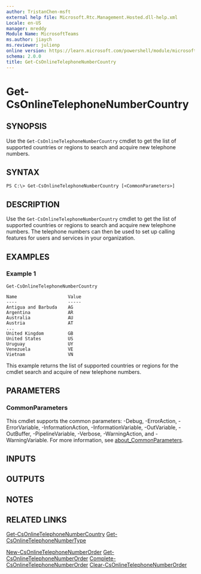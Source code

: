 ```yaml
---
author: TristanChen-msft
external help file: Microsoft.Rtc.Management.Hosted.dll-help.xml
Locale: en-US
manager: mreddy
Module Name: MicrosoftTeams
ms.author: jiaych
ms.reviewer: julienp
online version: https://learn.microsoft.com/powershell/module/microsoftteams/get-csonlinetelephonenumbercountry
schema: 2.0.0
title: Get-CsOnlineTelephoneNumberCountry
---
```


# Get-CsOnlineTelephoneNumberCountry

## SYNOPSIS
Use the `Get-CsOnlineTelephoneNumberCountry` cmdlet to get the list of supported countries or regions to search and acquire new telephone numbers.

## SYNTAX

```
PS C:\> Get-CsOnlineTelephoneNumberCountry [<CommonParameters>]
```

## DESCRIPTION
Use the `Get-CsOnlineTelephoneNumberCountry` cmdlet to get the list of supported countries or regions to search and acquire new telephone numbers.  The telephone numbers can then be used to set up calling features for users and services in your organization.

## EXAMPLES

### Example 1
```
Get-CsOnlineTelephoneNumberCountry
```

```output
Name                   Value
----                   -----
Antigua and Barbuda    AG
Argentina              AR
Australia              AU
Austria                AT
...
United Kingdom         GB
United States          US
Uruguay                UY
Venezuela              VE
Vietnam                VN
```

This example returns the list of supported countries or regions for the cmdlet search and acquire of new telephone numbers.

## PARAMETERS

### CommonParameters
This cmdlet supports the common parameters: -Debug, -ErrorAction, -ErrorVariable, -InformationAction, -InformationVariable, -OutVariable, -OutBuffer, -PipelineVariable, -Verbose, -WarningAction, and -WarningVariable. For more information, see [about_CommonParameters](https://go.microsoft.com/fwlink/?LinkID=113216).

## INPUTS

## OUTPUTS

## NOTES

## RELATED LINKS
[Get-CsOnlineTelephoneNumberCountry](https://learn.microsoft.com/powershell/module/microsoftteams/get-csonlinetelephonenumbercountry)
[Get-CsOnlineTelephoneNumberType](https://learn.microsoft.com/powershell/module/microsoftteams/get-csonlinetelephonenumbercountry)

[New-CsOnlineTelephoneNumberOrder](https://learn.microsoft.com/powershell/module/microsoftteams/new-csonlinetelephonenumberorder)
[Get-CsOnlineTelephoneNumberOrder](https://learn.microsoft.com/powershell/module/microsoftteams/new-csonlinetelephonenumberorder)
[Complete-CsOnlineTelephoneNumberOrder](https://learn.microsoft.com/powershell/module/microsoftteams/new-csonlinetelephonenumberorder)
[Clear-CsOnlineTelephoneNumberOrder](https://learn.microsoft.com/powershell/module/microsoftteams/new-csonlinetelephonenumberorder)
